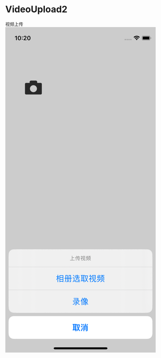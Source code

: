 # VideoUpload2
视频上传
![image](https://github.com/ziyilixin/VideoUpload2/blob/master/Video2/Video2/Picture/1.png)
